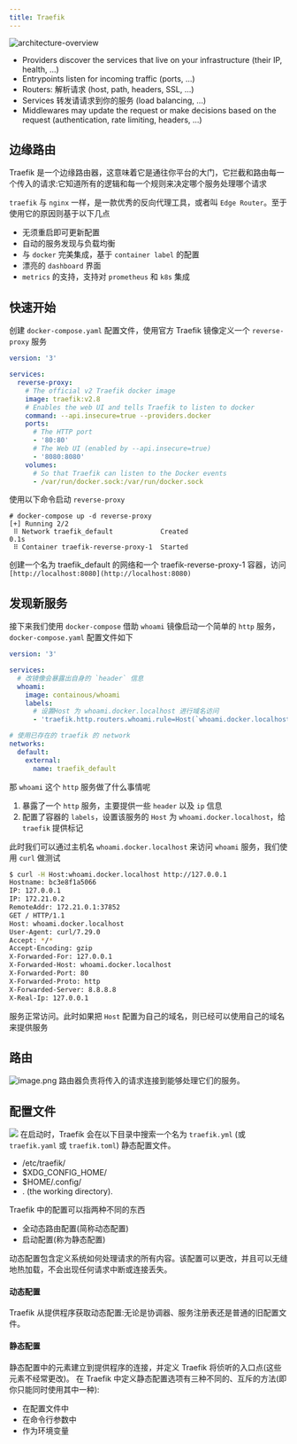 ```yaml
---
title: Traefik
---
```


![architecture-overview](https://doc.traefik.io/traefik/assets/img/architecture-overview.png)

- Providers discover the services that live on your infrastructure (their IP, health, ...)
- Entrypoints listen for incoming traffic (ports, ...)
- Routers: 解析请求 (host, path, headers, SSL, ...)
- Services 转发请请求到你的服务 (load balancing, ...)
- Middlewares may update the request or make decisions based on the request (authentication, rate limiting, headers, ...)

## 边缘路由

Traefik 是一个边缘路由器，这意味着它是通往你平台的大门，它拦截和路由每一个传入的请求:它知道所有的逻辑和每一个规则来决定哪个服务处理哪个请求

`traefik` 与 `nginx` 一样，是一款优秀的反向代理工具，或者叫 `Edge Router`。至于使用它的原因则基于以下几点

- 无须重启即可更新配置
- 自动的服务发现与负载均衡
- 与 `docker` 完美集成，基于 `container label` 的配置
- 漂亮的 `dashboard` 界面
- `metrics` 的支持，支持对 `prometheus` 和 `k8s` 集成

## 快速开始

创建 `docker-compose.yaml` 配置文件，使用官方 Traefik 镜像定义一个 `reverse-proxy` 服务

```yaml
version: '3'

services:
  reverse-proxy:
    # The official v2 Traefik docker image
    image: traefik:v2.8
    # Enables the web UI and tells Traefik to listen to docker
    command: --api.insecure=true --providers.docker
    ports:
      # The HTTP port
      - '80:80'
      # The Web UI (enabled by --api.insecure=true)
      - '8080:8080'
    volumes:
      # So that Traefik can listen to the Docker events
      - /var/run/docker.sock:/var/run/docker.sock
```

使用以下命令启动 `reverse-proxy`

```shell
# docker-compose up -d reverse-proxy
[+] Running 2/2
 ⠿ Network traefik_default            Created                                                                                                      0.1s
 ⠿ Container traefik-reverse-proxy-1  Started
```

创建一个名为 traefik_default 的网络和一个 traefik-reverse-proxy-1 容器，访问 `[http://localhost:8080](http://localhost:8080)`

## 发现新服务

接下来我们使用 `docker-compose` 借助 `whoami` 镜像启动一个简单的 `http` 服务，`docker-compose.yaml` 配置文件如下

```yaml
version: '3'

services:
  # 改镜像会暴露出自身的 `header` 信息
  whoami:
    image: containous/whoami
    labels:
      # 设置Host 为 whoami.docker.localhost 进行域名访问
      - 'traefik.http.routers.whoami.rule=Host(`whoami.docker.localhost`)'

# 使用已存在的 traefik 的 network
networks:
  default:
    external:
      name: traefik_default
```

那 `whoami` 这个 `http` 服务做了什么事情呢

1. 暴露了一个 `http` 服务，主要提供一些 `header` 以及 `ip` 信息
1. 配置了容器的 `labels`，设置该服务的 `Host` 为 `whoami.docker.localhost`，给 `traefik` 提供标记

此时我们可以通过主机名 `whoami.docker.localhost` 来访问 `whoami` 服务，我们使用 `curl` 做测试

```bash
$ curl -H Host:whoami.docker.localhost http://127.0.0.1
Hostname: bc3e8f1a5066
IP: 127.0.0.1
IP: 172.21.0.2
RemoteAddr: 172.21.0.1:37852
GET / HTTP/1.1
Host: whoami.docker.localhost
User-Agent: curl/7.29.0
Accept: */*
Accept-Encoding: gzip
X-Forwarded-For: 127.0.0.1
X-Forwarded-Host: whoami.docker.localhost
X-Forwarded-Port: 80
X-Forwarded-Proto: http
X-Forwarded-Server: 8.8.8.8
X-Real-Ip: 127.0.0.1
```

服务正常访问。此时如果把 `Host` 配置为自己的域名，则已经可以使用自己的域名来提供服务

## 路由

![image.png](https://cdn.nlark.com/yuque/0/2022/png/226152/1652852511218-45b99ff6-7d3f-469d-9948-6a475a78756f.png#clientId=u31f52041-8d26-4&crop=0&crop=0&crop=1&crop=1&from=paste&height=865&id=ub1aab2e2&name=image.png&originHeight=1730&originWidth=3165&originalType=binary&ratio=1&rotation=0&showTitle=false&size=470415&status=done&style=none&taskId=u54568fc2-f937-4be4-b39d-c17d78813ba&title=&width=1582.5)
路由器负责将传入的请求连接到能够处理它们的服务。

## 配置文件

![](https://docs.traefik.io/assets/img/static-dynamic-configuration.png#crop=0&crop=0&crop=1&crop=1&id=A72gv&originHeight=1728&originWidth=2690&originalType=binary&ratio=1&rotation=0&showTitle=false&status=done&style=none&title=)
在启动时，Traefik 会在以下目录中搜索一个名为 `traefik.yml` (或 `traefik.yaml` 或 `traefik.toml`) 静态配置文件。

- /etc/traefik/
- \$XDG_CONFIG_HOME/
- \$HOME/.config/
- . (the working directory).

Traefik 中的配置可以指两种不同的东西

- 全动态路由配置(简称动态配置)
- 启动配置(称为静态配置)

动态配置包含定义系统如何处理请求的所有内容。该配置可以更改，并且可以无缝地热加载，不会出现任何请求中断或连接丢失。

#### 动态配置

Traefik 从提供程序获取动态配置:无论是协调器、服务注册表还是普通的旧配置文件。

#### 静态配置

静态配置中的元素建立到提供程序的连接，并定义 Traefik 将侦听的入口点(这些元素不经常更改)。
在 Traefik 中定义静态配置选项有三种不同的、互斥的方法(即你只能同时使用其中一种):

- 在配置文件中
- 在命令行参数中
- 作为环境变量
